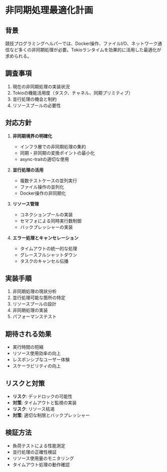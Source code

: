 # 非同期処理最適化計画

## 背景
競技プログラミングヘルパーでは、Docker操作、ファイルI/O、ネットワーク通信など多くの非同期処理が必要。Tokioランタイムを効果的に活用した最適化が求められる。

## 調査事項
1. 現在の非同期処理の実装状況
2. Tokioの機能活用度（タスク、チャネル、同期プリミティブ）
3. 並行処理の機会と制約
4. リソースプールの必要性

## 対応方針
1. **非同期境界の明確化**
   - インフラ層での非同期処理の集約
   - 同期・非同期の変換ポイントの最小化
   - async-traitの適切な使用

2. **並行処理の活用**
   - 複数テストケースの並列実行
   - ファイル操作の並列化
   - Docker操作の非同期化

3. **リソース管理**
   - コネクションプールの実装
   - セマフォによる同時実行数制御
   - バックプレッシャーの実装

4. **エラー処理とキャンセレーション**
   - タイムアウトの統一的な処理
   - グレースフルシャットダウン
   - タスクのキャンセル伝播

## 実装手順
1. 非同期処理の現状分析
2. 並行処理可能な箇所の特定
3. リソースプールの設計
4. 非同期処理の実装
5. パフォーマンステスト

## 期待される効果
- 実行時間の短縮
- リソース使用効率の向上
- レスポンシブなユーザー体験
- スケーラビリティの向上

## リスクと対策
- **リスク**: デッドロックの可能性
- **対策**: タイムアウトと監視の実装
- **リスク**: リソース枯渇
- **対策**: 適切な制限とバックプレッシャー

## 検証方法
- 負荷テストによる性能測定
- 並行処理の正確性検証
- リソース使用量のモニタリング
- タイムアウト処理の動作確認